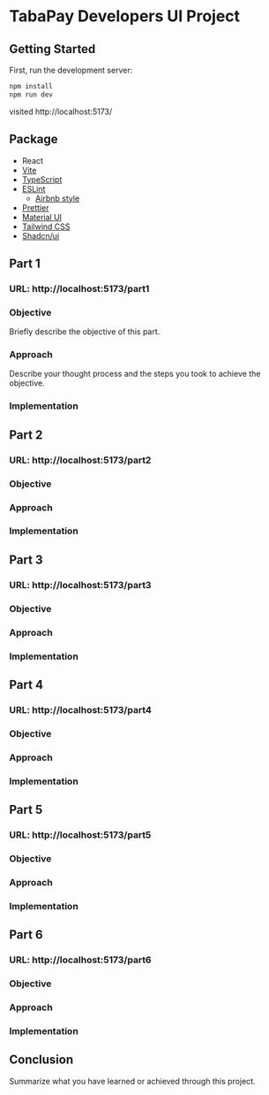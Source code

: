 # TabaPay Developers UI Project

## Getting Started

First, run the development server:

```bash
npm install
npm run dev
```
visited http://localhost:5173/

## Package

- React
- [Vite](https://vitejs.dev/)
- [TypeScript](https://www.typescriptlang.org/)
- [ESLint](https://eslint.org/)
  - [Airbnb style](https://github.com/airbnb/javascript)
- [Prettier](https://prettier.io/)
- [Material UI](https://material-ui.com/)
- [Tailwind CSS](https://tailwindcss.com/)
- [Shadcn/ui](https://ui.shadcn.com/)

## Part 1

### URL: http://localhost:5173/part1

### Objective

Briefly describe the objective of this part.

### Approach

Describe your thought process and the steps you took to achieve the objective.

### Implementation


## Part 2

### URL: http://localhost:5173/part2

### Objective

### Approach

### Implementation


## Part 3

### URL: http://localhost:5173/part3

### Objective

### Approach

### Implementation


## Part 4

### URL: http://localhost:5173/part4

### Objective

### Approach

### Implementation


## Part 5

### URL: http://localhost:5173/part5

### Objective

### Approach

### Implementation


## Part 6

### URL: http://localhost:5173/part6

### Objective

### Approach

### Implementation

## Conclusion

Summarize what you have learned or achieved through this project.